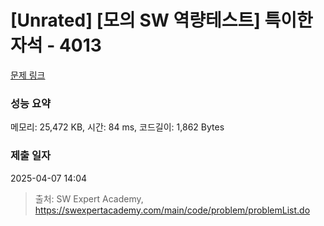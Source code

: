 # [Unrated] [모의 SW 역량테스트] 특이한 자석 - 4013 

[문제 링크](https://swexpertacademy.com/main/code/problem/problemDetail.do?contestProbId=AWIeV9sKkcoDFAVH) 

### 성능 요약

메모리: 25,472 KB, 시간: 84 ms, 코드길이: 1,862 Bytes

### 제출 일자

2025-04-07 14:04



> 출처: SW Expert Academy, https://swexpertacademy.com/main/code/problem/problemList.do